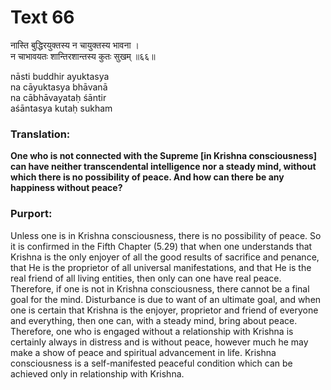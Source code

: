 # Text 66

नास्ति बुद्धिरयुक्तस्य न चायुक्तस्य भावना ।  
न चाभावयतः शान्तिरशान्तस्य कुतः सुखम् ॥६६॥

nāsti buddhir ayuktasya  
na cāyuktasya bhāvanā  
na cābhāvayataḥ śāntir  
aśāntasya kutaḥ sukham



### Translation:

**One who is not connected with the Supreme [in Krishna consciousness] can have neither transcendental intelligence nor a steady mind, without which there is no possibility of peace. And how can there be any happiness without peace?**

### Purport:

Unless one is in Krishna consciousness, there is no possibility of peace. So it is confirmed in the Fifth Chapter (5.29) that when one understands that Krishna is the only enjoyer of all the good results of sacrifice and penance, that He is the proprietor of all universal manifestations, and that He is the real friend of all living entities, then only can one have real peace. Therefore, if one is not in Krishna consciousness, there cannot be a final goal for the mind. Disturbance is due to want of an ultimate goal, and when one is certain that Krishna is the enjoyer, proprietor and friend of everyone and everything, then one can, with a steady mind, bring about peace. Therefore, one who is engaged without a relationship with Krishna is certainly always in distress and is without peace, however much he may make a show of peace and spiritual advancement in life. Krishna consciousness is a self-manifested peaceful condition which can be achieved only in relationship with Krishna.
